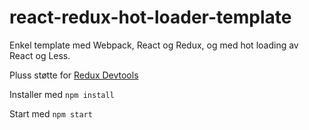 # react-redux-hot-loader-template

Enkel template med Webpack, React og Redux, og med hot loading av React og Less.

Pluss støtte for [Redux Devtools](https://chrome.google.com/webstore/detail/redux-devtools/lmhkpmbekcpmknklioeibfkpmmfibljd)

Installer med
```npm install```

Start med ```npm start```

